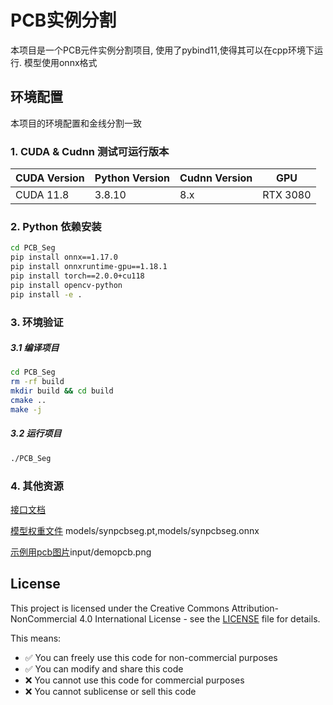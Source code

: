 # PCB实例分割
本项目是一个PCB元件实例分割项目, 使用了pybind11,使得其可以在cpp环境下运行. 
模型使用onnx格式

## 环境配置
本项目的环境配置和金线分割一致
### 1. CUDA & Cudnn 测试可运行版本
| CUDA Version | Python Version | Cudnn Version | GPU      |
| ------------ | -------------- | ------------- | -------- |
| CUDA 11.8    | 3.8.10         | 8.x           | RTX 3080 |


### 2. Python 依赖安装
```bash
cd PCB_Seg
pip install onnx==1.17.0
pip install onnxruntime-gpu==1.18.1
pip install torch==2.0.0+cu118
pip install opencv-python
pip install -e .
```

### 3. 环境验证

##### 3.1 编译项目
```bash
cd PCB_Seg
rm -rf build  
mkdir build && cd build
cmake ..
make -j
```

##### 3.2 运行项目
```bash
./PCB_Seg
```

### 4. 其他资源
[接口文档](docs/)

[模型权重文件](models/)
models/synpcbseg.pt,models/synpcbseg.onnx

[示例用pcb图片](input/demopcb.png)input/demopcb.png






## License

This project is licensed under the Creative Commons Attribution-NonCommercial 4.0 International License - see the [LICENSE](LICENSE) file for details.

This means:
- ✅ You can freely use this code for non-commercial purposes
- ✅ You can modify and share this code
- ❌ You cannot use this code for commercial purposes
- ❌ You cannot sublicense or sell this code


